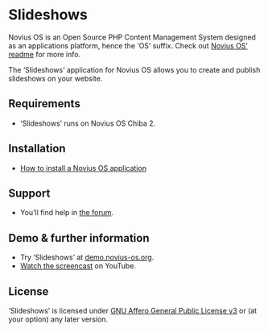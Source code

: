 # Slideshows

Novius OS is an Open Source PHP Content Management System designed as an applications platform, hence the ‘OS’ suffix. Check out [Novius OS’ readme](http://github.com/novius-os/novius-os#readme) for more info.

The ‘Slideshows’ application for Novius OS allows you to create and publish slideshows on your website.

## Requirements

* ‘Slideshows’ runs on Novius OS Chiba 2.

## Installation

* [How to install a Novius OS application](http://community.novius-os.org/how-to-install-a-nos-app.html)

## Support

* You’ll find help in [the forum](http://forums.novius-os.org/en).

## Demo & further information

* Try ‘Slideshows’ at [demo.novius-os.org](http://demo.novius-os.org/admin).
* [Watch the screencast](http://www.youtube.com/watch?v=mptrVkmsw5g&list=PL49B38887F978ED5E) on YouTube.

## License

‘Slideshows’ is licensed under [GNU Affero General Public License v3](http://www.gnu.org/licenses/agpl-3.0.html) or (at your option) any later version.